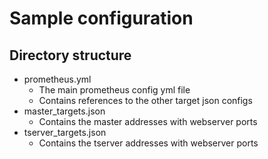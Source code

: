 # Sample configuration

## Directory structure
* prometheus.yml
   * The main prometheus config yml file
   * Contains references to the other target json configs
* master_targets.json
   * Contains the master addresses with webserver ports
* tserver_targets.json
   * Contains the tserver addresses with webserver ports